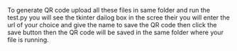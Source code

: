 To generate QR code upload all these files in same folder and run the test.py you will see the tkinter dailog box in the scree their you will enter the url of your choice and give the name to save the QR code then click the save button then the QR code will be saved in the same folder where your file is running.
